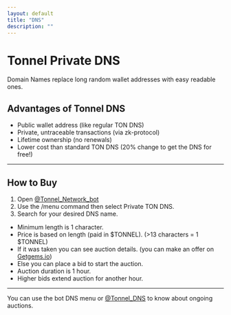 ```yaml
--- 
layout: default
title: "DNS"
description: ""
---
```


# Tonnel Private DNS  

Domain Names replace long random wallet addresses with easy readable ones.  

## Advantages of Tonnel DNS  

- Public wallet address (like regular TON DNS)  
- Private, untraceable transactions (via zk-protocol)  
- Lifetime ownership (no renewals)  
- Lower cost than standard TON DNS (20% change to get the DNS for free!)  

---

## How to Buy  

1. Open [@Tonnel_Network_bot](https://t.me/Tonnel_Network_bot)  
2. Use the /menu command then select Private TON DNS.  
3. Search for your desired DNS name.  
  - Minimum length is 1 character.  
  - Price is based on length (paid in $TONNEL). (>13 characters = 1 $TONNEL)
  - If it was taken you can see auction details. (you can make an offer on [Getgems.io](https://getgems.io))  
  - Else you can place a bid to start the auction.  
  - Auction duration is 1 hour.  
  - Higher bids extend auction for another hour.  

---

You can use the bot DNS menu or [@Tonnel_DNS](https://t.me/tonnel_dns) to know about ongoing auctions.  

